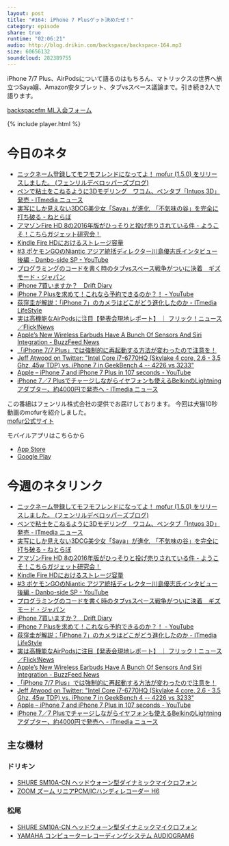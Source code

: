 ```yaml
---
layout: post
title: "#164: iPhone 7 Plusゲット決めたぜ！"
category: episode
share: true
runtime: "02:06:21"
audio: http://blog.drikin.com/backspace/backspace-164.mp3
size: 60656132
soundcloud: 282389755
---
```



iPhone 7/7 Plus、AirPodsについて語るのはもちろん、マトリックスの世界へ旅立つSaya嬢、Amazon安タブレット、タブvsスペース議論まで。引き続き2人で語ります。


[backspacefm ML入会フォーム](http://backspace.us11.list-manage.com/subscribe?u=09c933bd3997c1d16dbed156a&id=84b6529b91)

{% include player.html %}

# 今日のネタ

* [ニックネーム登録してモフモフレンドになってよ！ mofur (1.5.0) をリリースしました。 (フェンリルデベロッパーズブログ)](http://blog.fenrir-inc.com/jp/2016/09/mofur_150.html)
* [ペンで粘土をこねるように3Dモデリング　ワコム、ペンタブ「Intuos 3D」発売 - ITmedia ニュース](http://www.itmedia.co.jp/news/articles/1609/07/news099.html)
* [実写にしか見えない3DCG美少女「Saya」が進化　「不気味の谷」を完全に打ち破る - ねとらぼ](http://nlab.itmedia.co.jp/nl/articles/1609/09/news149.html)
* [アマゾンFire HD 8の2016年版がひっそりと投げ売りされている件 - ようこそ！こちらガジェット研究会！](http://gadget-jk.hatenablog.com/entry/firehd82016model)
* [Kindle Fire HDにおけるストレージ容量](https://weblog.drikin.com/firehd-storage-f21d11ff6353#.by037t2w6)
* [#3 ポケモンGOのNiantic アジア統括ディレクター川島優志氏インタビュー 後編 - Danbo-side SP - YouTube](https://www.youtube.com/watch?v=GNbF33pqfC0&feature=youtu.be)
* [プログラミングのコードを書く時のタブvsスペース戦争がついに決着　ギズモード・ジャパン](http://www.gizmodo.jp/2016/09/tab-vs-space.html)
* [iPhone 7買いますか？　Drift Diary](https://weblog.drikin.com/buy-iphone7-8829e86862b5#.szb6pn7eb)
* [iPhone 7 Plusを求めて！これなら予約できるのか？！ - YouTube](https://www.youtube.com/watch?v=HeHtmFQ20s8&feature=youtu.be)
* [荻窪圭が解説：「iPhone 7」のカメラはどこがどう進化したのか - ITmedia LifeStyle](http://www.itmedia.co.jp/lifestyle/articles/1609/09/news056.html)
* [実は高機能なAirPodsに注目【発表会現地レポート】 ｜ フリック！ニュース ／Flick!News](http://blog.sideriver.com/flick/2016/09/airpods-1dc2.html)
* [Apple’s New Wireless Earbuds Have A Bunch Of Sensors And Siri Integration - BuzzFeed News](https://www.buzzfeed.com/nicolenguyen/this-is-how-apples-new-cord-free-airpods-work?utm_term=.mbPWEweqY#.gxzeK4v9y)
* [「iPhone 7/7 Plus」では強制的に再起動する方法が変わったので注意を！](https://youtachannel.com/how-to-iphone7-force-restart/)
* [Jeff Atwood on Twitter: "Intel Core i7-6770HQ (Skylake 4 core, 2.6 - 3.5 Ghz, 45w TDP) vs. iPhone 7 in GeekBench 4 -- 4226 vs 3233"](https://twitter.com/codinghorror/status/774709754409082880)
* [Apple – iPhone 7 and iPhone 7 Plus in 107 seconds - YouTube](https://www.youtube.com/watch?v=GeoUELDgyM4)
* [iPhone 7／7 Plusでチャージしながらイヤフォンも使えるBelkinのLightningアダプター、約4000円で発売へ - ITmedia ニュース](http://www.itmedia.co.jp/news/articles/1609/09/news068.html)


この番組はフェンリル株式会社の提供でお届けしております。
今回は犬猫10秒動画のmofurを紹介しました。  
[mofur公式サイト](https://mofur.tv/)

モバイルアプリはこちらから

* [App Store](https://itunes.apple.com/jp/app/apple-store/id1059924032)
* [Google Play](https://play.google.com/store/apps/details?id=jp.co.fenrir.android.mofur)

# 今週のネタリンク

* [ニックネーム登録してモフモフレンドになってよ！ mofur (1.5.0) をリリースしました。 (フェンリルデベロッパーズブログ)](http://blog.fenrir-inc.com/jp/2016/09/mofur_150.html)
* [ペンで粘土をこねるように3Dモデリング　ワコム、ペンタブ「Intuos 3D」発売 - ITmedia ニュース](http://www.itmedia.co.jp/news/articles/1609/07/news099.html)
* [実写にしか見えない3DCG美少女「Saya」が進化　「不気味の谷」を完全に打ち破る - ねとらぼ](http://nlab.itmedia.co.jp/nl/articles/1609/09/news149.html)
* [アマゾンFire HD 8の2016年版がひっそりと投げ売りされている件 - ようこそ！こちらガジェット研究会！](http://gadget-jk.hatenablog.com/entry/firehd82016model)
* [Kindle Fire HDにおけるストレージ容量](https://weblog.drikin.com/firehd-storage-f21d11ff6353#.by037t2w6)
* [#3 ポケモンGOのNiantic アジア統括ディレクター川島優志氏インタビュー 後編 - Danbo-side SP - YouTube](https://www.youtube.com/watch?v=GNbF33pqfC0&feature=youtu.be)
* [プログラミングのコードを書く時のタブvsスペース戦争がついに決着　ギズモード・ジャパン](http://www.gizmodo.jp/2016/09/tab-vs-space.html)
* [iPhone 7買いますか？　Drift Diary](https://weblog.drikin.com/buy-iphone7-8829e86862b5#.szb6pn7eb)
* [iPhone 7 Plusを求めて！これなら予約できるのか？！ - YouTube](https://www.youtube.com/watch?v=HeHtmFQ20s8&feature=youtu.be)
* [荻窪圭が解説：「iPhone 7」のカメラはどこがどう進化したのか - ITmedia LifeStyle](http://www.itmedia.co.jp/lifestyle/articles/1609/09/news056.html)
* [実は高機能なAirPodsに注目【発表会現地レポート】 ｜ フリック！ニュース ／Flick!News](http://blog.sideriver.com/flick/2016/09/airpods-1dc2.html)
* [Apple’s New Wireless Earbuds Have A Bunch Of Sensors And Siri Integration - BuzzFeed News](https://www.buzzfeed.com/nicolenguyen/this-is-how-apples-new-cord-free-airpods-work?utm_term=.mbPWEweqY#.gxzeK4v9y)
* [「iPhone 7/7 Plus」では強制的に再起動する方法が変わったので注意を！](https://youtachannel.com/how-to-iphone7-force-restart/)
* [Jeff Atwood on Twitter: "Intel Core i7-6770HQ (Skylake 4 core, 2.6 - 3.5 Ghz, 45w TDP) vs. iPhone 7 in GeekBench 4 -- 4226 vs 3233"](https://twitter.com/codinghorror/status/774709754409082880)
* [Apple – iPhone 7 and iPhone 7 Plus in 107 seconds - YouTube](https://www.youtube.com/watch?v=GeoUELDgyM4)
* [iPhone 7／7 Plusでチャージしながらイヤフォンも使えるBelkinのLightningアダプター、約4000円で発売へ - ITmedia ニュース](http://www.itmedia.co.jp/news/articles/1609/09/news068.html)

## 主な機材

### ドリキン

* [SHURE  SM10A-CN ヘッドウォーン型ダイナミックマイクロフォン](http://amzn.to/1LXIGkV) 
* [ZOOM ズーム リニアPCM/ICハンディレコーダー H6](http://amzn.to/29BOo5n)

### 松尾

* [SHURE  SM10A-CN ヘッドウォーン型ダイナミックマイクロフォン](http://amzn.to/1LXIGkV) 
* [YAMAHA コンピューターレコーディングシステム AUDIOGRAM6](http://amzn.to/1Rsyq5W)
